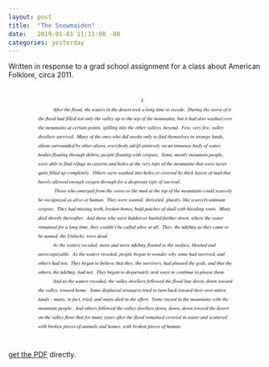 ```yaml
---
layout: post
title:  "The Snowmaiden"
date:   2019-01-01 11:11:00 -00
categories: yesterday
---
```


Written in response to a grad school assignment for a class about American Folklore, circa 2011. 

![My helpful screenshot](/assets/58358647-28E4-4BAC-928F-0D13BC85FCDC.jpeg)

[get the PDF](/assets/The_Snowmaiden[1].pdf) directly.




